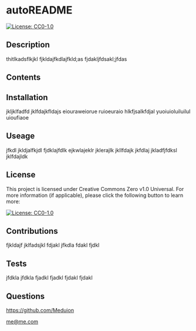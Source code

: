 # autoREADME

  [![License: CC0-1.0](https://licensebuttons.net/l/zero/1.0/80x15.png)](http://creativecommons.org/publicdomain/zero/1.0/)

  ## Description

  thitlkadsflkjkl fjkldajfkdlajfkld;as fjdakljfdsakl;jfdas

  ## Contents

  ## Installation

  jkljklfadfd jklfdajkfldajs eiouraweiorue ruioeuraio hlkfjsalkfdjal yuoiuioluiluilul uioufiaoe

  ## Useage

  jfkdl jkldjalfkjdl fjdklajfdlk ejkwlajeklr jklerajlk jkllfdajk jkfdlaj jkladfjfdksl jklfdajldk

  ## License

  This project is licensed under Creative Commons Zero v1.0 Universal. For more information (if applicable), please click the following button to learn more:

  [![License: CC0-1.0](https://licensebuttons.net/l/zero/1.0/80x15.png)](http://creativecommons.org/publicdomain/zero/1.0/)

  ## Contributions

  fjkldajf jklfadsjkl fdjakl jfkdla fdakl fjdkl

  ## Tests

  jfdkla jfdkla fjadkl fjadkl fjdakl fjdakl

  ## Questions

  https://github.com/Meduion

  me@me.com
